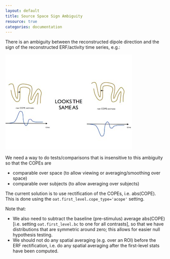 ```yaml
---
layout: default
title: Source Space Sign Ambiguity
resource: true
categories: documentation
---
```


There is an ambiguity between the reconstructed dipole direction and the sign of the reconstructed ERF/activity time series, e.g.:

![sign_ambiguity](sign_ambiguity.jpg)

We need a way to do tests/comparisons that is insensitive to this ambiguity so that the COPEs are

- comparable over space (to allow viewing or averaging/smoothing over space)
- comparable over subjects (to allow averaging over subjects)

The current solution is to use rectification of the COPEs, i.e. abs(COPE). This is done using the `oat.first_level.cope_type='acope'` setting.

Note that:

- We also need to subtract the baseline (pre-stimulus) average abs(COPE) [i.e. setting `oat.first_level.bc` to one for all contrasts], so that we have distributions that are symmetric around zero; this allows for easier null hypothesis testing.
- We should not do any spatial averaging (e.g. over an ROI) before the ERF rectification, i.e. do any spatial averaging after the first-level stats have been computed.